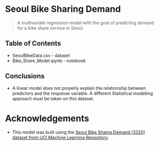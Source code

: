 # Seoul Bike Sharing Demand
> A multivariate regression model with the goal of predicting demand for a bike share service in Seoul. 

## Table of Contents
* SeoulBikeData.csv - dataset
* Bike_Share_Model.ipynb - notebook


## Conclusions
- A linear model does not properly explain the relationship between predictors and the response variable. A different Statistical modelling approach must be taken on this dataset.

# Acknowledgements
- This model was built using the [Seoul Bike Shaing Demand (2020) dataset from UCI Machine Learning Repository](https://archive-beta.ics.uci.edu/dataset/560/seoul+bike+sharing+demand).
